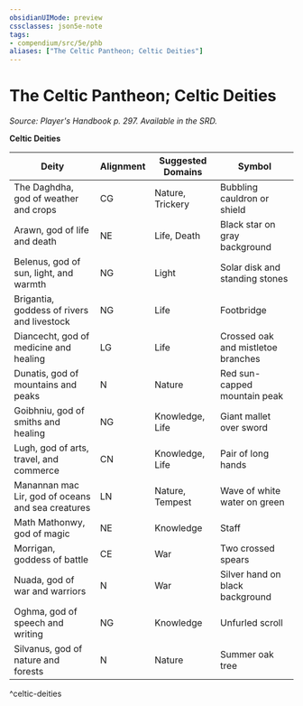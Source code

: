 ```yaml
---
obsidianUIMode: preview
cssclasses: json5e-note
tags:
- compendium/src/5e/phb
aliases: ["The Celtic Pantheon; Celtic Deities"]
---
```

# The Celtic Pantheon; Celtic Deities
*Source: Player's Handbook p. 297. Available in the SRD.* 

**Celtic Deities**

| Deity | Alignment | Suggested Domains | Symbol |
|-------|-----------|-------------------|--------|
| The Daghdha, god of weather and crops | CG | Nature, Trickery | Bubbling cauldron or shield |
| Arawn, god of life and death | NE | Life, Death | Black star on gray background |
| Belenus, god of sun, light, and warmth | NG | Light | Solar disk and standing stones |
| Brigantia, goddess of rivers and livestock | NG | Life | Footbridge |
| Diancecht, god of medicine and healing | LG | Life | Crossed oak and mistletoe branches |
| Dunatis, god of mountains and peaks | N | Nature | Red sun-capped mountain peak |
| Goibhniu, god of smiths and healing | NG | Knowledge, Life | Giant mallet over sword |
| Lugh, god of arts, travel, and commerce | CN | Knowledge, Life | Pair of long hands |
| Manannan mac Lir, god of oceans and sea creatures | LN | Nature, Tempest | Wave of white water on green |
| Math Mathonwy, god of magic | NE | Knowledge | Staff |
| Morrigan, goddess of battle | CE | War | Two crossed spears |
| Nuada, god of war and warriors | N | War | Silver hand on black background |
| Oghma, god of speech and writing | NG | Knowledge | Unfurled scroll |
| Silvanus, god of nature and forests | N | Nature | Summer oak tree |
^celtic-deities